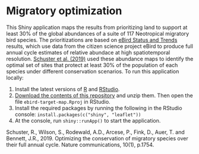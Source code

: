 # Migratory optimization

This Shiny application maps the results from prioritizing land to support at least 30% of the global abundances of a suite of 117 Neotropical migratory bird species. The prioritizations are based on [eBird Status and Trends](https://ebird.org/science/status-and-trends) results, which use data from the citizen science project eBird to produce full annual cycle estimates of relative abundace at high spatiotemporal resolution. [Schuster et al. (2019)](https://www.nature.com/articles/s41467-019-09723-8) used these abundance maps to identify the optimal set of sites that protect at least 30% of the population of each species under different conservation scenarios. To run this application locally:

1. Install the latest versions of [R](https://cloud.r-project.org/) and [RStudio](https://www.rstudio.com/products/rstudio/download/#download).
2. [Download the contents of this repository](https://github.com/mstrimas/migatory-optimization/archive/master.zip) and unzip them. Then open the file `ebird-target-map.Rproj` in RStudio.
3. Install the required packages by running the following in the RStudio console: `install.packages(c("shiny", "leaflet"))`
4. At the console, run `shiny::runApp()` to start the application.

Schuster, R., Wilson, S., Rodewald, A.D., Arcese, P., Fink, D., Auer, T. and Bennett, J.R., 2019. Optimizing the conservation of migratory species over their full annual cycle. Nature communications, 10(1), p.1754.


